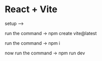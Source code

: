 # React + Vite

setup -->

run the command  -> npm create vite@latest

run the command -> npm i

now run the command -> npm run dev
